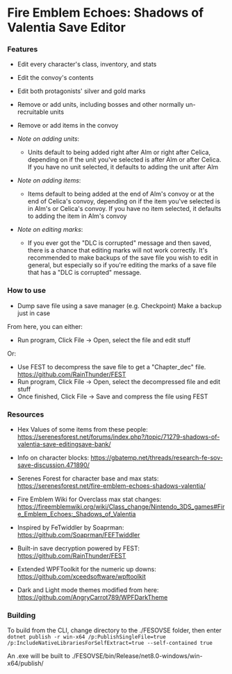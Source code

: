 # Fire Emblem Echoes: Shadows of Valentia Save Editor

### Features
  * Edit every character's class, inventory, and stats
  * Edit the convoy's contents
  * Edit both protagonists' silver and gold marks
  * Remove or add units, including bosses and other normally un-recruitable units
  * Remove or add items in the convoy

  * *Note on adding units*:
    * Units default to being added right after Alm or right after Celica, depending on if the unit you've selected is after Alm or after Celica. If you have no unit selected, it defaults to adding the unit after Alm
  * *Note on adding items*:
    * Items default to being added at the end of Alm's convoy or at the end of Celica's convoy, depending on if the item you've selected is in Alm's or Celica's convoy. If you have no item selected, it defaults to adding the item in Alm's convoy
  * *Note on editing marks*:
    * If you ever got the "DLC is corrupted" message and then saved, there is a chance that editing marks will not work correctly. It's recommended to make backups of the save file you wish to edit in general, but especially so if you're editing the marks of a save file that has a "DLC is corrupted" message.
  
### How to use
  * Dump save file using a save manager (e.g. Checkpoint) Make a backup just in case

From here, you can either:
  * Run program, Click File -> Open, select the file and edit stuff

Or:
  * Use FEST to decompress the save file to get a "Chapter_dec" file. https://github.com/RainThunder/FEST
  * Run program, Click File -> Open, select the decompressed file and edit stuff
  * Once finished, Click File -> Save and compress the file using FEST

### Resources

  * Hex Values of some items from these people: https://serenesforest.net/forums/index.php?/topic/71279-shadows-of-valentia-save-editingsave-bank/

  * Info on character blocks: https://gbatemp.net/threads/research-fe-sov-save-discussion.471890/

  * Serenes Forest for character base and max stats: https://serenesforest.net/fire-emblem-echoes-shadows-valentia/
 
  * Fire Emblem Wiki for Overclass max stat changes: https://fireemblemwiki.org/wiki/Class_change/Nintendo_3DS_games#Fire_Emblem_Echoes:_Shadows_of_Valentia

  * Inspired by FeTwiddler by Soaprman: https://github.com/Soaprman/FEFTwiddler

  * Built-in save decryption powered by FEST: https://github.com/RainThunder/FEST

  * Extended WPFToolkit for the numeric up downs: https://github.com/xceedsoftware/wpftoolkit

  * Dark and Light mode themes modified from here: https://github.com/AngryCarrot789/WPFDarkTheme
  
### Building

To build from the CLI, change directory to the ./FESOVSE folder, then enter `dotnet publish -r win-x64 /p:PublishSingleFile=true /p:IncludeNativeLibrariesForSelfExtract=true --self-contained true`

An .exe will be built to ./FESOVSE/bin/Release/net8.0-windows/win-x64/publish/
